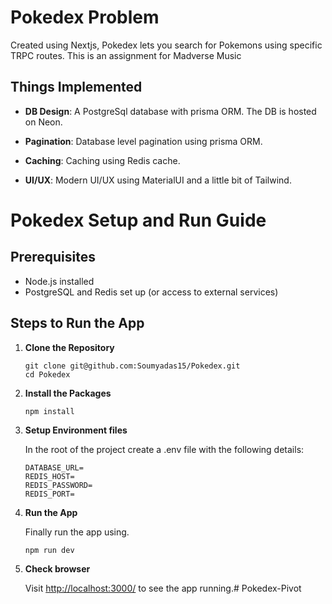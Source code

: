 
# Pokedex Problem

  

Created using Nextjs, Pokedex lets you search for Pokemons using specific TRPC routes. This is an assignment for Madverse Music

  

## Things Implemented

  

-  **DB Design**: A PostgreSql database with prisma ORM. The DB is hosted on Neon.

-  **Pagination**: Database level pagination using prisma ORM.

-  **Caching**: Caching using Redis cache.

-  **UI/UX**: Modern UI/UX using MaterialUI and a little bit of Tailwind.

# Pokedex Setup and Run Guide 

## Prerequisites 
- Node.js installed 
- PostgreSQL and Redis set up (or access to external services) 

## Steps to Run the App 

1. **Clone the Repository** 

	```
	git clone git@github.com:Soumyadas15/Pokedex.git
	cd Pokedex
	```
2. **Install the Packages** 

	```
	npm install
	```
3. **Setup Environment files** 

	In the root of the project create a .env file with the following details:

	```
	DATABASE_URL=
	REDIS_HOST=
	REDIS_PASSWORD=
	REDIS_PORT=
	```
4. **Run the App** 

	Finally run the app using.

	```
	npm run dev
	```
5. **Check browser** 

	Visit [http://localhost:3000/](http://localhost:3000/) to see the app running.#   P o k e d e x - P i v o t  
 